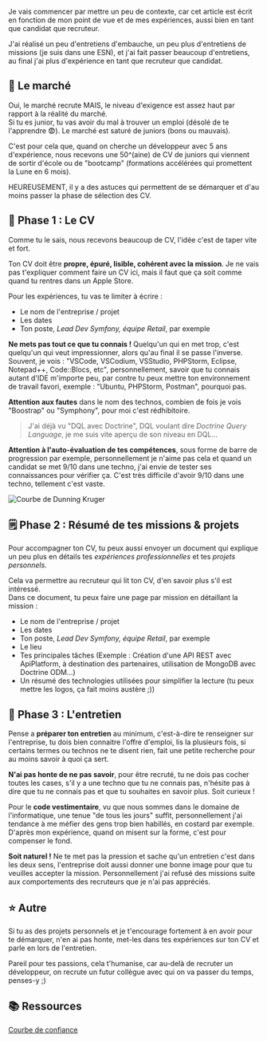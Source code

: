 Je vais commencer par mettre un peu de contexte, car cet article est écrit en fonction de mon point de vue et de mes expériences, aussi bien en tant que candidat que recruteur.

J'ai réalisé un peu d'entretiens d'embauche, un peu plus d'entretiens de missions (je suis dans une ESN), et j'ai fait passer beaucoup d'entretiens, au final j'ai plus d'expérience en tant que recruteur que candidat.

## 📢 Le marché

Oui, le marché recrute MAIS, le niveau d'exigence est assez haut par rapport à la réalité du marché.  
Si tu es junior, tu vas avoir du mal à trouver un emploi (désolé de te l'apprendre 😨). Le marché est saturé de juniors (bons ou mauvais).

C'est pour cela que, quand on cherche un développeur avec 5 ans d'expérience, nous recevons une 50^(aine) de CV de juniors qui viennent de sortir d'école ou de "bootcamp" (formations accélérées qui promettent la Lune en 6 mois).

HEUREUSEMENT, il y a des astuces qui permettent de se démarquer et d'au moins passer la phase de sélection des CV.

## 🧾 Phase 1 : Le CV

Comme tu le sais, nous recevons beaucoup de CV, l'idée c'est de taper vite et fort.

Ton CV doit être **propre, épuré, lisible, cohérent avec la mission**. Je ne vais pas t'expliquer comment faire un CV ici, mais il faut que ça soit comme quand tu rentres dans un Apple Store.

Pour les expériences, tu vas te limiter à écrire : 

- Le nom de l'entreprise / projet
- Les dates
- Ton poste, _Lead Dev Symfony, équipe Retail_, par exemple

**Ne mets pas tout ce que tu connais !** Quelqu'un qui en met trop, c'est quelqu'un qui veut impressionner, alors qu'au final il se passe l'inverse.  
Souvent, je vois : "VSCode, VSCodium, VSStudio, PHPStorm, Eclipse, Notepad++, Code::Blocs, etc", personnellement, savoir que tu connais autant d'IDE m'importe peu, par contre tu peux mettre ton environnement de travail favori, exemple : "Ubuntu, PHPStorm, Postman", pourquoi pas.

**Attention aux fautes** dans le nom des technos, combien de fois je vois "Boostrap" ou "Symphony", pour moi c'est rédhibitoire.
> J'ai déjà vu "DQL avec Doctrine", DQL voulant dire _Doctrine Query Language_, je me suis vite aperçu de son niveau en DQL...

**Attention à l'auto-évaluation de tes compétences**, sous forme de barre de progression par exemple, personnellement je n'aime pas cela et quand un candidat se met 9/10 dans une techno, j'ai envie de tester ses connaissances pour vérifier ça. C'est très difficile d'avoir 9/10 dans une techno, tellement c'est vaste.  

![Courbe de Dunning Kruger](resources/courbe_DUNNING_KRUGER.gif)

## 🗒 Phase 2 : Résumé de tes missions & projets

Pour accompagner ton CV, tu peux  aussi envoyer un document qui explique un peu plus en détails tes _expériences professionnelles_ et tes _projets personnels_.

Cela va permettre au recruteur qui lit ton CV, d'en savoir plus s'il est intéressé.  
Dans ce document, tu peux faire une page par mission en détaillant la mission :

- Le nom de l'entreprise / projet
- Les dates
- Ton poste, _Lead Dev Symfony, équipe Retail_, par exemple
- Le lieu
- Tes principales tâches (Exemple : Création d'une API REST avec ApiPlatform, à destination des partenaires, utilisation de MongoDB avec Doctrine ODM...)
- Un résumé des technologies utilisées pour simplifier la lecture (tu peux mettre les logos, ça fait moins austère ;))

## 🤝 Phase 3 : L'entretien

Pense a **préparer ton entretien** au minimum, c'est-à-dire te renseigner sur l'entreprise, tu dois bien connaitre l'offre d'emploi, lis la plusieurs fois, si certains termes ou technos ne te disent rien, fait une petite recherche pour au moins savoir à quoi ça sert.

**N'ai pas honte de ne pas savoir**, pour être recruté, tu ne dois pas cocher toutes les cases, s'il y a une techno que tu ne connais pas, n'hésite pas à dire que tu ne connais pas et que tu souhaites en savoir plus. Soit curieux !

Pour le **code vestimentaire**, vu que nous sommes dans le domaine de l'informatique, une tenue "de tous les jours" suffit, personnellement j'ai tendance à me méfier des gens trop bien habillés, en costard par exemple. D'après mon expérience, quand on misent sur la forme, c'est pour compenser le fond.

**Soit naturel !** Ne te met pas la pression et sache qu'un entretien c'est dans les deux sens, l'entreprise doit aussi donner une bonne image pour que tu veuilles accepter la mission. Personnellement j'ai refusé des missions suite aux comportements des recruteurs que je n'ai pas appréciés.

## ⭐️ Autre 

Si tu as des projets personnels et je t'encourage fortement à en avoir pour te démarquer, n'en ai pas honte, met-les dans tes expériences sur ton CV et parle en lors de l'entretien.

Pareil pour tes passions, cela t'humanise, car au-delà de recruter un développeur, on recrute un futur collègue avec qui on va passer du temps, penses-y ;)

## 📚 Ressources

[Courbe de confiance](https://www.lumerys.com/effet-dunning-krugger-surconfiance/)